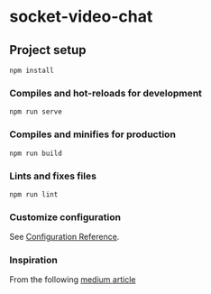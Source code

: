 # socket-video-chat

## Project setup

```
npm install
```

### Compiles and hot-reloads for development

```
npm run serve
```

### Compiles and minifies for production

```
npm run build
```

### Lints and fixes files

```
npm run lint
```

### Customize configuration

See [Configuration Reference](https://cli.vuejs.org/config/).

### Inspiration

From the following [medium article](https://levelup.gitconnected.com/build-your-own-video-chat-with-vue-webrtc-socketio-node-redis-eb51b78f9f55)

